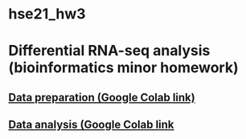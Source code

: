 # hse21_hw3
# Differential RNA-seq analysis (bioinformatics minor homework)
## [Data preparation (Google Colab link)](https://colab.research.google.com/drive/1DpefwmIcyMZxgygA8Q5n1hlqYW_jLwOi?usp=sharing)
## [Data analysis (Google Colab link](https://colab.research.google.com/drive/1QBZR9WWVBPjnA-QbLUwogyv0QVEWE3xM?usp=sharing)
